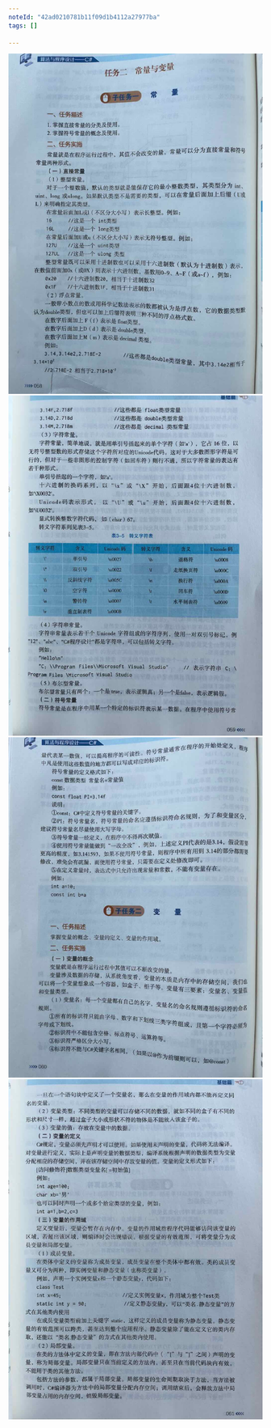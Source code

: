 ```yaml
---
noteId: "42ad0210781b11f09d1b4112a27977ba"
tags: []

---
```



![C#的语言基础](../textbook/3-basics/058.jpeg)
![C#的语言基础](../textbook/3-basics/059.jpeg)
![C#的语言基础](../textbook/3-basics/060.jpeg)
![C#的语言基础](../textbook/3-basics/061.jpeg)

